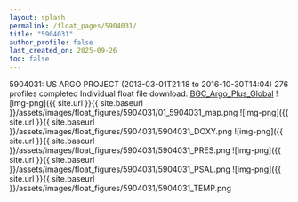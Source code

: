 ```yaml
---
layout: splash
permalink: /float_pages/5904031/
title: "5904031"
author_profile: false
last_created_on: 2025-09-26
toc: false
---
```

 
5904031: US ARGO PROJECT (2013-03-01T21:18 to 2016-10-30T14:04)
276 profiles completed
Individual float file download: [BGC_Argo_Plus_Global](https://ftp.soest.hawaii.edu/bgc_argo_plus/Individual_Floats/outliers_removed/5904031_Sprof_processed.nc)
![img-png]({{ site.url }}{{ site.baseurl }}/assets/images/float_figures/5904031/01_5904031_map.png
![img-png]({{ site.url }}{{ site.baseurl }}/assets/images/float_figures/5904031/5904031_DOXY.png
![img-png]({{ site.url }}{{ site.baseurl }}/assets/images/float_figures/5904031/5904031_PRES.png
![img-png]({{ site.url }}{{ site.baseurl }}/assets/images/float_figures/5904031/5904031_PSAL.png
![img-png]({{ site.url }}{{ site.baseurl }}/assets/images/float_figures/5904031/5904031_TEMP.png
